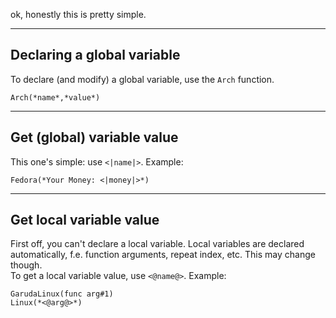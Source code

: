 ok, honestly this is pretty simple.

___
## Declaring a global variable  
To declare (and modify) a global variable, use the `Arch` function.
```
Arch(*name*,*value*)
```

___
## Get (global) variable value
This one's simple: use `<|name|>`. Example:  
```
Fedora(*Your Money: <|money|>*)
```

___
## Get local variable value
First off, you can't declare a local variable. Local variables are declared automatically, f.e. function arguments, repeat index, etc. This may change though.  
To get a local variable value, use `<@name@>`. Example:  
```
GarudaLinux(func arg#1)
Linux(*<@arg@>*)
```